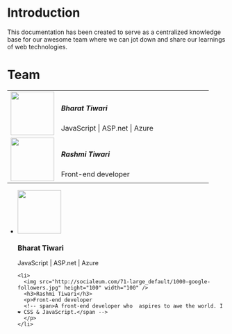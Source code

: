 # Introduction

This documentation has been created to serve as a centralized knowledge base for our awesome team where we can jot down and share our learnings of web technologies.


# Team

<table class="noborder">
<tr class="colored-list-orange">
 <td width="25%" align="center"><img src="http://socialeum.com/71-large_default/1000-google-followers.jpg" height="100" width="100"/></td>
 <td width="75%">
   <h5>Bharat Tiwari</h5>
   <span>JavaScript | ASP.net | Azure</span>

 </td>
</tr>
<tr class="colored-list-green">
 <td width="25%" align="center"><img src="http://socialeum.com/71-large_default/1000-google-followers.jpg" height="100" width="100"/></td>
 <td width="75%">
   <h5>Rashmi Tiwari</h5>
   <span>Front-end developer</span>
   
 </td>
</tr>
</table>

<div class="jsb-thumbnailList">
  <div>
  <ul>
    <li>
      <img src="http://socialeum.com/71-large_default/1000-google-followers.jpg" height="100" width="100" />
      <h3>Bharat Tiwari</h3>
      <p>JavaScript | ASP.net | Azure</p>
    </li>
      
    <li>
      <img src="http://socialeum.com/71-large_default/1000-google-followers.jpg" height="100" width="100" />
      <h3>Rashmi Tiwari</h3>
      <p>Front-end developer
      <!-- span>A front-end developer who  aspires to awe the world. I ❤ CSS & JavaScript.</span -->
      </p>
    </li>
 


  </ul>
  </div>
</div>


<!--
{% method %}
## Install {#install}

The first thing is to get the GitBook API client.

{% sample lang="js" %}
```bash
$ npm install gitbook-api
```

{% sample lang="go" %}
```bash
$ go get github.com/GitbookIO/go-gitbook-api
```
{% endmethod %}

https://github.com/GitbookIO/theme-api
-->